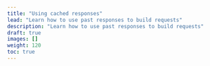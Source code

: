 ```yaml
---
title: "Using cached responses"
lead: "Learn how to use past responses to build requests"
description: "Learn how to use past responses to build requests"
draft: true
images: []
weight: 120
toc: true
---
```


